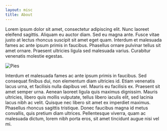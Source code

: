 ```yaml
---
layout: misc
title: About
---
```

Lorem ipsum dolor sit amet, consectetur adipiscing elit. Nunc laoreet eleifend sagittis. Aliquam eu auctor diam. Sed eu magna ante. Fusce vitae justo at lectus rhoncus suscipit sit amet eget quam. Interdum et malesuada fames ac ante ipsum primis in faucibus. Phasellus ornare pulvinar tellus sit amet ornare. Praesent ultricies ligula sed malesuada varius. Curabitur venenatis molestie egestas.



![Pies](../pie_fries/assets/img/pie_fries-2.jpg)

Interdum et malesuada fames ac ante ipsum primis in faucibus. Sed consequat finibus dui, non elementum diam ultricies id. Etiam venenatis lacus urna, et facilisis nulla dapibus vel. Mauris eu facilisis ex. Praesent sit amet semper urna. Aenean laoreet ligula quis maximus dignissim. Mauris ultricies, libero quis mollis vulputate, tellus libero iaculis elit, sed lacinia lacus nibh ac velit. Quisque nec libero sit amet ex imperdiet maximus. Phasellus rhoncus sagittis tristique. Donec faucibus magna id metus convallis, quis pretium diam ultrices. Pellentesque viverra, quam ac malesuada dictum, lorem nibh porta eros, sit amet tincidunt augue nisi vel mi.